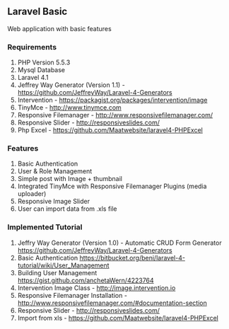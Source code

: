 ## Laravel Basic
Web application with basic features

### Requirements
1. PHP Version 5.5.3
2. Mysql Database
3. Laravel 4.1
4. Jeffrey Way Generator (Version 1.1) - https://github.com/JeffreyWay/Laravel-4-Generators
5. Intervention - https://packagist.org/packages/intervention/image
6. TinyMce - http://www.tinymce.com
7. Responsive Filemanager - http://www.responsivefilemanager.com/
8. Responsive Slider - http://responsiveslides.com/
9. Php Excel - https://github.com/Maatwebsite/laravel4-PHPExcel

### Features
1. Basic Authentication
2. User & Role Management
3. Simple post with Image + thumbnail
4. Integrated TinyMce with Responsive Filemanager Plugins (media uploader)
5. Responsive Image Slider
6. User can import data from .xls file

### Implemented Tutorial
1. Jeffry Way Generator (Version 1.0) - Automatic CRUD Form Generator
    https://github.com/JeffreyWay/Laravel-4-Generators
2. Basic Authentication
    https://bitbucket.org/beni/laravel-4-tutorial/wiki/User_Management
3. Building User Management
    https://gist.github.com/anchetaWern/4223764
4. Intervention Image Class - http://image.intervention.io
5. Responsive Filemanager Installation - http://www.responsivefilemanager.com/#documentation-section
8. Responsive Slider - http://responsiveslides.com/
9. Import from xls - https://github.com/Maatwebsite/laravel4-PHPExcel








